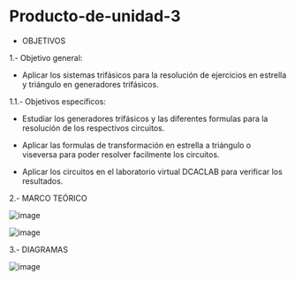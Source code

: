 # Producto-de-unidad-3
* OBJETIVOS

 1.- Objetivo general:

  - Aplicar los sistemas trifásicos para la resolución de ejercicios en estrella y triángulo en generadores trifásicos.
  
 1.1.- Objetivos específicos:
  
  - Estudiar los generadores trifásicos y las diferentes formulas para la resolución de los respectivos circuitos.
  
  - Aplicar las formulas de transformación en estrella a triángulo o viseversa para poder resolver facilmente los circuitos.
  
  - Aplicar los circuitos en el laboratorio virtual DCACLAB para verificar los resultados.
  
2.- MARCO TEÓRICO 

![image](https://user-images.githubusercontent.com/76132461/112912177-8be19400-90bc-11eb-84ba-635ab25b1a3b.png)

![image](https://user-images.githubusercontent.com/76132461/112911833-d4e51880-90bb-11eb-8373-1f206415d3c4.png)

3.- DIAGRAMAS

![image](https://user-images.githubusercontent.com/76132461/112931832-78e1ba80-90e2-11eb-82a6-e4c7c1504b0b.png)

